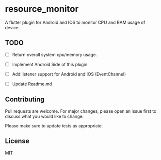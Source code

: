 # resource_monitor

A flutter plugin for Android and IOS to monitor CPU and RAM usage of device.

## TODO
- [ ] Return overall system cpu/memory usage.
- [ ] Implement Android Side of this plugin.
- [ ] Add listener support for Android and IOS (EventChannel)
- [ ] Update Readme.md


## Contributing
Pull requests are welcome. For major changes, please open an issue first to discuss what you would like to change.

Please make sure to update tests as appropriate.

## License
[MIT](https://github.com/sikandernoori/resource_monitor/blob/master/LICENSE)